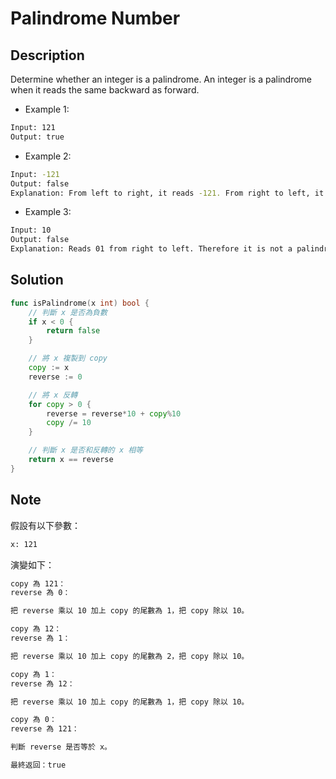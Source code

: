 # Palindrome Number

## Description

Determine whether an integer is a palindrome. An integer is a palindrome when it reads the same backward as forward.

- Example 1:

```BASH
Input: 121
Output: true
```

- Example 2:

```BASH
Input: -121
Output: false
Explanation: From left to right, it reads -121. From right to left, it becomes 121-. Therefore it is not a palindrome.
```

- Example 3:

```BASH
Input: 10
Output: false
Explanation: Reads 01 from right to left. Therefore it is not a palindrome.
```

## Solution

```GO
func isPalindrome(x int) bool {
	// 判斷 x 是否為負數
	if x < 0 {
		return false
	}

	// 將 x 複製到 copy
	copy := x
	reverse := 0

	// 將 x 反轉
	for copy > 0 {
		reverse = reverse*10 + copy%10
		copy /= 10
	}

	// 判斷 x 是否和反轉的 x 相等
	return x == reverse
}
```

## Note

假設有以下參數：

```BASH
x: 121
```

演變如下：

```BASH
copy 為 121：
reverse 為 0：

把 reverse 乘以 10 加上 copy 的尾數為 1，把 copy 除以 10。

copy 為 12：
reverse 為 1：

把 reverse 乘以 10 加上 copy 的尾數為 2，把 copy 除以 10。

copy 為 1：
reverse 為 12：

把 reverse 乘以 10 加上 copy 的尾數為 1，把 copy 除以 10。

copy 為 0：
reverse 為 121：

判斷 reverse 是否等於 x。

最終返回：true
```
